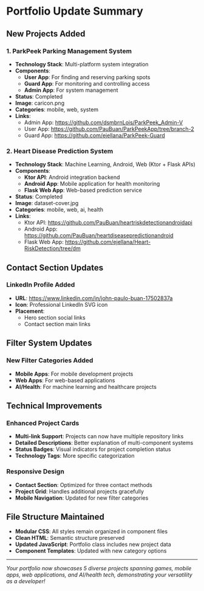 # Portfolio Update Summary

## New Projects Added

### 1. ParkPeek Parking Management System
- **Technology Stack**: Multi-platform system integration
- **Components**: 
  - **User App**: For finding and reserving parking spots
  - **Guard App**: For monitoring and controlling access  
  - **Admin App**: For system management
- **Status**: Completed
- **Image**: caricon.png
- **Categories**: mobile, web, system
- **Links**:
  - Admin App: https://github.com/dsmbrnLois/ParkPeek_Admin-V
  - User App: https://github.com/PauBuan/ParkPeekApp/tree/branch-2
  - Guard App: https://github.com/ejellana/ParkPeek-Guard

### 2. Heart Disease Prediction System
- **Technology Stack**: Machine Learning, Android, Web (Ktor + Flask APIs)
- **Components**:
  - **Ktor API**: Android integration backend
  - **Android App**: Mobile application for health monitoring
  - **Flask Web App**: Web-based prediction service
- **Status**: Completed
- **Image**: dataset-cover.jpg
- **Categories**: mobile, web, ai, health
- **Links**:
  - Ktor API: https://github.com/PauBuan/heartriskdetectionandroidapi
  - Android App: https://github.com/PauBuan/heartdiseasepredictionandroid
  - Flask Web App: https://github.com/ejellana/Heart-RiskDetection/tree/dm

## Contact Section Updates

### LinkedIn Profile Added
- **URL**: https://www.linkedin.com/in/john-paulo-buan-17502837a
- **Icon**: Professional LinkedIn SVG icon
- **Placement**: 
  - Hero section social links
  - Contact section main links

## Filter System Updates

### New Filter Categories Added
- **Mobile Apps**: For mobile development projects
- **Web Apps**: For web-based applications
- **AI/Health**: For machine learning and healthcare projects

## Technical Improvements

### Enhanced Project Cards
- **Multi-link Support**: Projects can now have multiple repository links
- **Detailed Descriptions**: Better explanation of multi-component systems
- **Status Badges**: Visual indicators for project completion status
- **Technology Tags**: More specific categorization

### Responsive Design
- **Contact Section**: Optimized for three contact methods
- **Project Grid**: Handles additional projects gracefully
- **Mobile Navigation**: Updated for new filter categories

## File Structure Maintained
- **Modular CSS**: All styles remain organized in component files
- **Clean HTML**: Semantic structure preserved
- **Updated JavaScript**: Portfolio class includes new project data
- **Component Templates**: Updated with new category options

---

*Your portfolio now showcases 5 diverse projects spanning games, mobile apps, web applications, and AI/health tech, demonstrating your versatility as a developer!*
